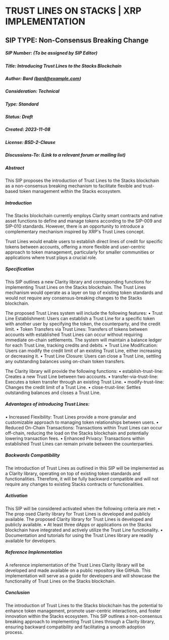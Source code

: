# TRUST LINES ON STACKS | XRP IMPLEMENTATION
## SIP TYPE: Non-Consensus Breaking Change

##### SIP Number: (To be assigned by SIP Editor)

##### Title: Introducing Trust Lines to the Stacks Blockchain

##### Author: Bard (bard@example.com)

##### Consideration: Technical

##### Type: Standard

##### Status: Draft

##### Created: 2023-11-08

##### License: BSD-2-Clause

##### Discussions-To: (Link to a relevant forum or mailing list)

##### Abstract
This SIP proposes the introduction of Trust Lines to the Stacks blockchain as a non-consensus breaking mechanism to facilitate flexible and trust-based token management within the Stacks ecosystem.

##### Introduction
The Stacks blockchain currently employs Clarity smart contracts and native asset functions to define and manage tokens according to the SIP-009 and SIP-010 standards. However, there is an opportunity to introduce a complementary mechanism inspired by XRP's Trust Lines concept.

Trust Lines would enable users to establish direct lines of credit for specific tokens between accounts, offering a more flexible and user-centric approach to token management, particularly for smaller communities or applications where trust plays a crucial role.

##### Specification
This SIP outlines a new Clarity library and corresponding functions for implementing Trust Lines on the Stacks blockchain. The Trust Lines mechanism would operate as a layer on top of existing token standards and would not require any consensus-breaking changes to the Stacks blockchain.

The proposed Trust Lines system will include the following features:
• Trust Line Establishment: Users can establish a Trust Line for a specific token with another user by specifying the token, the counterparty, and the credit limit.
• Token Transfers via Trust Lines: Transfers of tokens between accounts with established Trust Lines can occur without requiring immediate on-chain settlements. The system will maintain a balance ledger for each Trust Line, tracking credits and debits.
• Trust Line Modification: Users can modify the credit limit of an existing Trust Line, either increasing or decreasing it.
• Trust Line Closure: Users can close a Trust Line, settling any outstanding balances using on-chain token transfers.

The Clarity library will provide the following functions:
• establish-trust-line: Creates a new Trust Line between two accounts.
• transfer-via-trust-line: Executes a token transfer through an existing Trust Line.
• modify-trust-line: Changes the credit limit of a Trust Line.
• close-trust-line: Settles outstanding balances and closes a Trust Line.

##### Advantages of introducing Trust Lines:
• Increased Flexibility: Trust Lines provide a more granular and customizable approach to managing token relationships between users.
• Reduced On-Chain Transactions: Transactions within Trust Lines can occur off-chain, reducing the load on the Stacks blockchain and potentially lowering transaction fees.
• Enhanced Privacy: Transactions within established Trust Lines can remain private between the counterparties.

##### Backwards Compatibility
The introduction of Trust Lines as outlined in this SIP will be implemented as a Clarity library, operating on top of existing token standards and functionalities. Therefore, it will be fully backward compatible and will not require any changes to existing Stacks contracts or functionalities.

##### Activation
This SIP will be considered activated when the following criteria are met:
• The prop osed Clarity library for Trust Lines is developed and publicly available.
The proposed Clarity library for Trust Lines is developed and publicly available.
• At least three dApps or applications on the Stacks blockchain have integrated and actively utilize the Trust Line functionality.
• Documentation and tutorials for using the Trust Lines library are readily available for developers.

##### Reference Implementation
A reference implementation of the Trust Lines Clarity library will be developed and made available on a public repository like GitHub. This implementation will serve as a guide for developers and will showcase the functionality of Trust Lines on the Stacks blockchain.

##### Conclusion
The introduction of Trust Lines to the Stacks blockchain has the potential to enhance token management, promote user-centric interactions, and foster innovation within the Stacks ecosystem. This SIP outlines a non-consensus breaking approach to implementing Trust Lines through a Clarity library, ensuring backward compatibility and facilitating a smooth adoption process.
